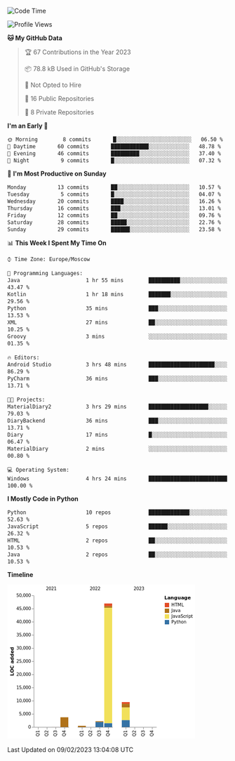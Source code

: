 <!--START_SECTION:waka-->
![Code Time](http://img.shields.io/badge/Code%20Time-20%20hrs%2035%20mins-blue)

![Profile Views](http://img.shields.io/badge/Profile%20Views-73-blue)

**🐱 My GitHub Data** 

> 🏆 67 Contributions in the Year 2023
 > 
> 📦 78.8 kB Used in GitHub's Storage 
 > 
> 🚫 Not Opted to Hire
 > 
> 📜 16 Public Repositories 
 > 
> 🔑 8 Private Repositories  
 > 
**I'm an Early 🐤** 

```text
🌞 Morning        8 commits       █░░░░░░░░░░░░░░░░░░░░░░░░   06.50 % 
🌆 Daytime       60 commits       ████████████░░░░░░░░░░░░░   48.78 % 
🌃 Evening       46 commits       █████████░░░░░░░░░░░░░░░░   37.40 % 
🌙 Night          9 commits       █░░░░░░░░░░░░░░░░░░░░░░░░   07.32 % 

```
📅 **I'm Most Productive on Sunday** 

```text
Monday          13 commits       ██░░░░░░░░░░░░░░░░░░░░░░░   10.57 % 
Tuesday          5 commits       █░░░░░░░░░░░░░░░░░░░░░░░░   04.07 % 
Wednesday       20 commits       ████░░░░░░░░░░░░░░░░░░░░░   16.26 % 
Thursday        16 commits       ███░░░░░░░░░░░░░░░░░░░░░░   13.01 % 
Friday          12 commits       ██░░░░░░░░░░░░░░░░░░░░░░░   09.76 % 
Saturday        28 commits       █████░░░░░░░░░░░░░░░░░░░░   22.76 % 
Sunday          29 commits       ██████░░░░░░░░░░░░░░░░░░░   23.58 % 

```


📊 **This Week I Spent My Time On** 

```text
⌚︎ Time Zone: Europe/Moscow

💬 Programming Languages: 
Java                     1 hr 55 mins        ██████████░░░░░░░░░░░░░░░   43.47 % 
Kotlin                   1 hr 18 mins        ███████░░░░░░░░░░░░░░░░░░   29.56 % 
Python                   35 mins             ███░░░░░░░░░░░░░░░░░░░░░░   13.53 % 
XML                      27 mins             ██░░░░░░░░░░░░░░░░░░░░░░░   10.25 % 
Groovy                   3 mins              ░░░░░░░░░░░░░░░░░░░░░░░░░   01.35 % 

🔥 Editors: 
Android Studio           3 hrs 48 mins       █████████████████████░░░░   86.29 % 
PyCharm                  36 mins             ███░░░░░░░░░░░░░░░░░░░░░░   13.71 % 

🐱‍💻 Projects: 
MaterialDiary2           3 hrs 29 mins       ███████████████████░░░░░░   79.03 % 
DiaryBackend             36 mins             ███░░░░░░░░░░░░░░░░░░░░░░   13.71 % 
Diary                    17 mins             █░░░░░░░░░░░░░░░░░░░░░░░░   06.47 % 
MaterialDiary            2 mins              ░░░░░░░░░░░░░░░░░░░░░░░░░   00.80 % 

💻 Operating System: 
Windows                  4 hrs 24 mins       █████████████████████████   100.00 % 

```

**I Mostly Code in Python** 

```text
Python                   10 repos            █████████████░░░░░░░░░░░░   52.63 % 
JavaScript               5 repos             ██████░░░░░░░░░░░░░░░░░░░   26.32 % 
HTML                     2 repos             ██░░░░░░░░░░░░░░░░░░░░░░░   10.53 % 
Java                     2 repos             ██░░░░░░░░░░░░░░░░░░░░░░░   10.53 % 

```


**Timeline**

![Chart not found](https://raw.githubusercontent.com/Adlemex/Adlemex/main/charts/bar_graph.png) 


 Last Updated on 09/02/2023 13:04:08 UTC
<!--END_SECTION:waka-->
